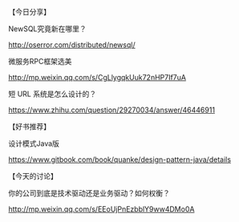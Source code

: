 【今日分享】

NewSQL究竟新在哪里？

http://oserror.com/distributed/newsql/

微服务RPC框架选美

http://mp.weixin.qq.com/s/CgLlygqkUuk72nHP7If7uA

短 URL 系统是怎么设计的？

https://www.zhihu.com/question/29270034/answer/46446911

【好书推荐】

设计模式Java版

https://www.gitbook.com/book/quanke/design-pattern-java/details

【今天的讨论】

你的公司到底是技术驱动还是业务驱动？如何权衡？

http://mp.weixin.qq.com/s/EEoUjPnEzbblY9ww4DMo0A